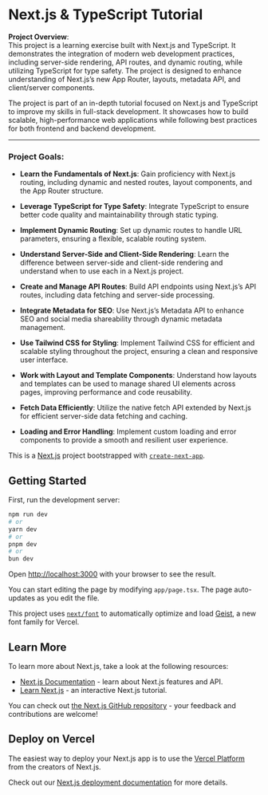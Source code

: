 # Next.js & TypeScript Tutorial

**Project Overview**:  
This project is a learning exercise built with Next.js and TypeScript. It demonstrates the integration of modern web development practices, including server-side rendering, API routes, and dynamic routing, while utilizing TypeScript for type safety. The project is designed to enhance understanding of Next.js’s new App Router, layouts, metadata API, and client/server components.

The project is part of an in-depth tutorial focused on Next.js and TypeScript to improve my skills in full-stack development. It showcases how to build scalable, high-performance web applications while following best practices for both frontend and backend development.

---

### Project Goals:

- **Learn the Fundamentals of Next.js**: Gain proficiency with Next.js routing, including dynamic and nested routes, layout components, and the App Router structure.
  
- **Leverage TypeScript for Type Safety**: Integrate TypeScript to ensure better code quality and maintainability through static typing.
  
- **Implement Dynamic Routing**: Set up dynamic routes to handle URL parameters, ensuring a flexible, scalable routing system.

- **Understand Server-Side and Client-Side Rendering**: Learn the difference between server-side and client-side rendering and understand when to use each in a Next.js project.

- **Create and Manage API Routes**: Build API endpoints using Next.js’s API routes, including data fetching and server-side processing.

- **Integrate Metadata for SEO**: Use Next.js’s Metadata API to enhance SEO and social media shareability through dynamic metadata management.

- **Use Tailwind CSS for Styling**: Implement Tailwind CSS for efficient and scalable styling throughout the project, ensuring a clean and responsive user interface.

- **Work with Layout and Template Components**: Understand how layouts and templates can be used to manage shared UI elements across pages, improving performance and code reusability.

- **Fetch Data Efficiently**: Utilize the native fetch API extended by Next.js for efficient server-side data fetching and caching.

- **Loading and Error Handling**: Implement custom loading and error components to provide a smooth and resilient user experience.


This is a [Next.js](https://nextjs.org) project bootstrapped with [`create-next-app`](https://nextjs.org/docs/app/api-reference/cli/create-next-app).

## Getting Started

First, run the development server:

```bash
npm run dev
# or
yarn dev
# or
pnpm dev
# or
bun dev
```

Open [http://localhost:3000](http://localhost:3000) with your browser to see the result.

You can start editing the page by modifying `app/page.tsx`. The page auto-updates as you edit the file.

This project uses [`next/font`](https://nextjs.org/docs/app/building-your-application/optimizing/fonts) to automatically optimize and load [Geist](https://vercel.com/font), a new font family for Vercel.

## Learn More

To learn more about Next.js, take a look at the following resources:

- [Next.js Documentation](https://nextjs.org/docs) - learn about Next.js features and API.
- [Learn Next.js](https://nextjs.org/learn) - an interactive Next.js tutorial.

You can check out [the Next.js GitHub repository](https://github.com/vercel/next.js) - your feedback and contributions are welcome!

## Deploy on Vercel

The easiest way to deploy your Next.js app is to use the [Vercel Platform](https://vercel.com/new?utm_medium=default-template&filter=next.js&utm_source=create-next-app&utm_campaign=create-next-app-readme) from the creators of Next.js.

Check out our [Next.js deployment documentation](https://nextjs.org/docs/app/building-your-application/deploying) for more details.
